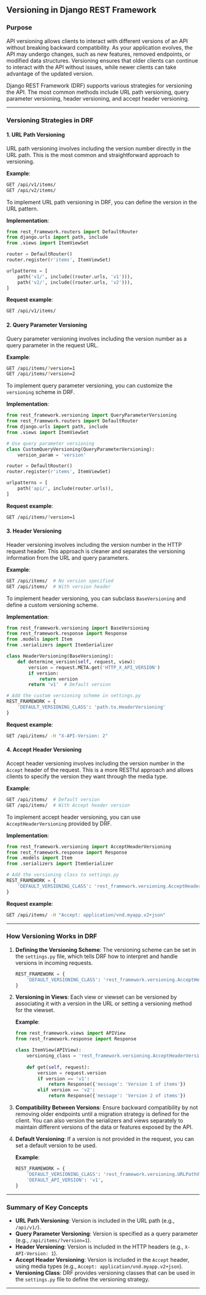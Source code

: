 ## Versioning in Django REST Framework

### Purpose

API versioning allows clients to interact with different versions of an API without breaking backward compatibility. As your application evolves, the API may undergo changes, such as new features, removed endpoints, or modified data structures. Versioning ensures that older clients can continue to interact with the API without issues, while newer clients can take advantage of the updated version.

Django REST Framework (DRF) supports various strategies for versioning the API. The most common methods include URL path versioning, query parameter versioning, header versioning, and accept header versioning.

---

### Versioning Strategies in DRF

#### 1. **URL Path Versioning**

URL path versioning involves including the version number directly in the URL path. This is the most common and straightforward approach to versioning.

**Example**:

```bash
GET /api/v1/items/
GET /api/v2/items/
```

To implement URL path versioning in DRF, you can define the version in the URL pattern.

**Implementation**:

```python
from rest_framework.routers import DefaultRouter
from django.urls import path, include
from .views import ItemViewSet

router = DefaultRouter()
router.register(r'items', ItemViewSet)

urlpatterns = [
    path('v1/', include((router.urls, 'v1'))),
    path('v2/', include((router.urls, 'v2'))),
]
```

**Request example**:

```bash
GET /api/v1/items/
```

#### 2. **Query Parameter Versioning**

Query parameter versioning involves including the version number as a query parameter in the request URL.

**Example**:

```bash
GET /api/items/?version=1
GET /api/items/?version=2
```

To implement query parameter versioning, you can customize the `versioning` scheme in DRF.

**Implementation**:

```python
from rest_framework.versioning import QueryParameterVersioning
from rest_framework.routers import DefaultRouter
from django.urls import path, include
from .views import ItemViewSet

# Use query parameter versioning
class CustomQueryVersioning(QueryParameterVersioning):
    version_param = 'version'

router = DefaultRouter()
router.register(r'items', ItemViewSet)

urlpatterns = [
    path('api/', include(router.urls)),
]
```

**Request example**:

```bash
GET /api/items/?version=1
```

#### 3. **Header Versioning**

Header versioning involves including the version number in the HTTP request header. This approach is cleaner and separates the versioning information from the URL and query parameters.

**Example**:

```bash
GET /api/items/  # No version specified
GET /api/items/  # With version header
```

To implement header versioning, you can subclass `BaseVersioning` and define a custom versioning scheme.

**Implementation**:

```python
from rest_framework.versioning import BaseVersioning
from rest_framework.response import Response
from .models import Item
from .serializers import ItemSerializer

class HeaderVersioning(BaseVersioning):
    def determine_version(self, request, view):
        version = request.META.get('HTTP_X_API_VERSION')
        if version:
            return version
        return 'v1'  # Default version

# Add the custom versioning scheme in settings.py
REST_FRAMEWORK = {
    'DEFAULT_VERSIONING_CLASS': 'path.to.HeaderVersioning'
}
```

**Request example**:

```bash
GET /api/items/ -H "X-API-Version: 2"
```

#### 4. **Accept Header Versioning**

Accept header versioning involves including the version number in the `Accept` header of the request. This is a more RESTful approach and allows clients to specify the version they want through the media type.

**Example**:

```bash
GET /api/items/  # Default version
GET /api/items/  # With Accept header version
```

To implement accept header versioning, you can use `AcceptHeaderVersioning` provided by DRF.

**Implementation**:

```python
from rest_framework.versioning import AcceptHeaderVersioning
from rest_framework.response import Response
from .models import Item
from .serializers import ItemSerializer

# Add the versioning class to settings.py
REST_FRAMEWORK = {
    'DEFAULT_VERSIONING_CLASS': 'rest_framework.versioning.AcceptHeaderVersioning'
}
```

**Request example**:

```bash
GET /api/items/ -H "Accept: application/vnd.myapp.v2+json"
```

---

### How Versioning Works in DRF

1. **Defining the Versioning Scheme**:
   The versioning scheme can be set in the `settings.py` file, which tells DRF how to interpret and handle versions in incoming requests.

   ```python
   REST_FRAMEWORK = {
       'DEFAULT_VERSIONING_CLASS': 'rest_framework.versioning.AcceptHeaderVersioning'
   }
   ```

2. **Versioning in Views**:
   Each view or viewset can be versioned by associating it with a version in the URL or setting a versioning method for the viewset.

   **Example**:

   ```python
   from rest_framework.views import APIView
   from rest_framework.response import Response

   class ItemView(APIView):
       versioning_class = 'rest_framework.versioning.AcceptHeaderVersioning'
       
       def get(self, request):
           version = request.version
           if version == 'v1':
               return Response({'message': 'Version 1 of items'})
           elif version == 'v2':
               return Response({'message': 'Version 2 of items'})
   ```

3. **Compatibility Between Versions**:
   Ensure backward compatibility by not removing older endpoints until a migration strategy is defined for the client. You can also version the serializers and views separately to maintain different versions of the data or features exposed by the API.

4. **Default Versioning**:
   If a version is not provided in the request, you can set a default version to be used.

   **Example**:

   ```python
   REST_FRAMEWORK = {
       'DEFAULT_VERSIONING_CLASS': 'rest_framework.versioning.URLPathVersioning',
       'DEFAULT_API_VERSION': 'v1',
   }
   ```

---

### Summary of Key Concepts

* **URL Path Versioning**: Version is included in the URL path (e.g., `/api/v1/`).
* **Query Parameter Versioning**: Version is specified as a query parameter (e.g., `/api/items/?version=1`).
* **Header Versioning**: Version is included in the HTTP headers (e.g., `X-API-Version: 1`).
* **Accept Header Versioning**: Version is included in the `Accept` header, using media types (e.g., `Accept: application/vnd.myapp.v2+json`).
* **Versioning Class**: DRF provides versioning classes that can be used in the `settings.py` file to define the versioning strategy.

---
